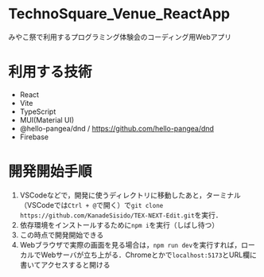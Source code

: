 # TechnoSquare_Venue_ReactApp
みやこ祭で利用するプログラミング体験会のコーディング用Webアプリ

# 利用する技術
- React
- Vite
- TypeScript
- MUI(Material UI)
- @hello-pangea/dnd / https://github.com/hello-pangea/dnd
- Firebase

# 開発開始手順
1. VSCodeなどで，開発に使うディレクトリに移動したあと，ターミナル（VSCodeでは`Ctrl + @`で開く）で`git clone https://github.com/KanadeSisido/TEX-NEXT-Edit.git`を実行．
2. 依存環境をインストールするために`npm i`を実行（しばし待つ）
3. この時点で開発開始できる
4. Webブラウザで実際の画面を見る場合は，`npm run dev`を実行すれば，ローカルでWebサーバが立ち上がる．Chromeとかで`localhost:5173`とURL欄に書いてアクセスすると開ける
